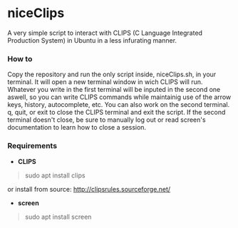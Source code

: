 # niceClips
A very simple script to interact with CLIPS (C Language Integrated Production System) in Ubuntu in a less infurating manner.

### How to
Copy the repository and run the only script inside, niceClips.sh, in your terminal.
It will open a new terminal window in wich CLIPS will run. Whatever you write in the first terminal will be inputed in the second one aswell, so you can write CLIPS commands while maintainig use of the arrow keys, history, autocomplete, etc. You can also work on the second terminal.
q, quit, or exit to close the CLIPS terminal and exit the script. If the second terminal doesn't close, be sure to manually log out or read screen's documentation to learn how to close a session.

### Requirements
* **CLIPS**
>sudo apt install clips

or install from source: http://clipsrules.sourceforge.net/

* **screen**
>sudo apt install screen
